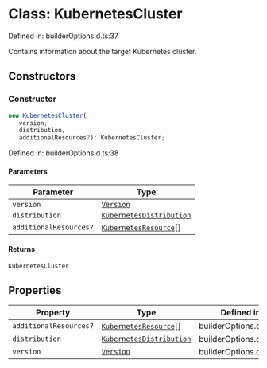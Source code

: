 # Class: KubernetesCluster

Defined in: builderOptions.d.ts:37

Contains information about the target Kubernetes cluster.

## Constructors

### Constructor

```ts
new KubernetesCluster(
   version, 
   distribution, 
   additionalResources?): KubernetesCluster;
```

Defined in: builderOptions.d.ts:38

#### Parameters

| Parameter | Type |
| ------ | ------ |
| `version` | [`Version`](Version.md) |
| `distribution` | [`KubernetesDistribution`](../enums/KubernetesDistribution.md) |
| `additionalResources?` | [`KubernetesResource`](KubernetesResource.md)[] |

#### Returns

`KubernetesCluster`

## Properties

| Property | Type | Defined in |
| ------ | ------ | ------ |
| <a id="additionalresources"></a> `additionalResources?` | [`KubernetesResource`](KubernetesResource.md)[] | builderOptions.d.ts:42 |
| <a id="distribution"></a> `distribution` | [`KubernetesDistribution`](../enums/KubernetesDistribution.md) | builderOptions.d.ts:40 |
| <a id="version"></a> `version` | [`Version`](Version.md) | builderOptions.d.ts:41 |
